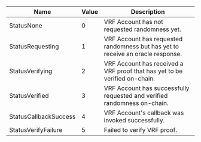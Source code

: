 | Name                  | Value | Description                                                                     |
| --------------------- | ----- | ------------------------------------------------------------------------------- |
| StatusNone            | 0     | VRF Account has not requested randomness yet.                                   |
| StatusRequesting      | 1     | VRF Account has requested randomness but has yet to receive an oracle response. |
| StatusVerifying       | 2     | VRF Account has received a VRF proof that has yet to be verified on-chain.      |
| StatusVerified        | 3     | VRF Account has successfully requested and verified randomness on-chain.        |
| StatusCallbackSuccess | 4     | VRF Account's callback was invoked successfully.                                |
| StatusVerifyFailure   | 5     | Failed to verify VRF proof.                                                     |
